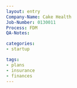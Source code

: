 ```yaml
---
layout: entry
Company-Name: Cake Health
Job-Number: 0130011
Process: FDM
QA-Notes: 

categories:
- startup

tags: 
- plans
- insurance
- finances
---
```

